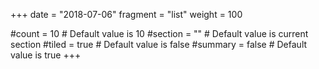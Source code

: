 +++
date = "2018-07-06"
fragment = "list"
weight = 100

#count = 10 # Default value is 10
#section = "" # Default value is current section
#tiled = true # Default value is false
#summary = false # Default value is true
+++
